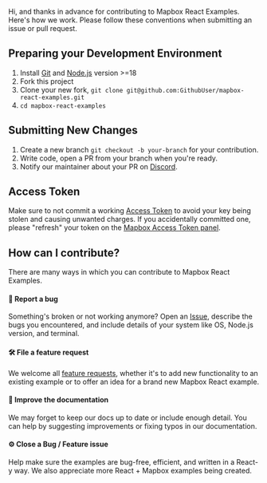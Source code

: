 Hi, and thanks in advance for contributing to Mapbox React Examples. Here's how we work. Please follow these conventions when submitting an issue or pull request.

## Preparing your Development Environment

1. Install [Git](https://git-scm.com/downloads) and [Node.js](https://nodejs.org/) version >=18
2. Fork this project
3. Clone your new fork, `git clone git@github.com:GithubUser/mapbox-react-examples.git`
4. `cd mapbox-react-examples`

## Submitting New Changes

1. Create a new branch `git checkout -b your-branch` for your contribution.
2. Write code, open a PR from your branch when you're ready.
3. Notify our maintainer about your PR on [Discord](https://discord.gg/uMpcC5RmJh).

## Access Token

Make sure to not commit a working [Access Token](https://account.mapbox.com/access-tokens/) to avoid your key being stolen and causing unwanted charges. If you accidentally committed one, please "refresh" your token on the [Mapbox Access Token panel](https://account.mapbox.com/access-tokens/).

## How can I contribute?

There are many ways in which you can contribute to Mapbox React Examples.

#### 🐛 Report a bug

Something's broken or not working anymore? Open an [Issue](https://github.com/mapbox/mapbox-react-examples/issues/new), describe the bugs you encountered, and include details of your system like OS, Node.js version, and terminal.

#### 🛠️ File a feature request

We welcome all [feature requests](https://github.com/mapbox/mapbox-react-examples/issues), whether it's to add new functionality to an existing example or to offer an idea for a brand new Mapbox React example.

#### 📝 Improve the documentation

We may forget to keep our docs up to date or include enough detail. You can help by suggesting improvements or fixing typos in our documentation.

#### ⚙️ Close a Bug / Feature issue

Help make sure the examples are bug-free, efficient, and written in a React-y way. We also appreciate more React + Mapbox examples being created.
